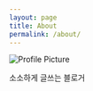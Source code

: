 ```yaml
---
layout: page
title: About
permalink: /about/
---
```


<img src="{{ site.baseurl }}/assets/profile-mc.jpg" title="Profile Picture" class="profile">

소소하게 글쓰는 블로거
<!--
Centrarium is a custom theme for Jekyll, made by [Ben Centra][bencentra] for his own blog. He'd be humbled if you liked it enough to use it as well! Installation and configuration instructions can be found in the [GitHub repository](https://github.com/bencentra/centrarium).
-->
<!--
This page is a good place to write about yourself, your project, your product, or whatever it is your site is for. You can replace the image above, or you can get rid of it entirely. 
-->
<!--
You can find out more info about customizing your Jekyll theme, as well as basic Jekyll usage documentation at [jekyllrb.com](http://jekyllrb.com/). And you can find the source code for Jekyll at [github.com/jekyll/jekyll](https://github.com/jekyll/jekyll)
-->
<!--
[centrarium]: https://github.com/bencentra/centrarium
[bencentra]: http://bencentra.com
[jekyll]: https://github.com/jekyll/jekyll
-->
